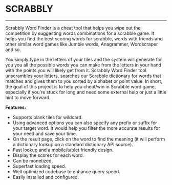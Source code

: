 # SCRABBLY
<hr>
<p>Scrabbly Word Finder is a cheat tool that helps you wipe out the competition by suggesting words combinations for a scrabble game. It helps you find the best scoring words for scrabble, words with friends and other similar word games like Jumble words, Anagrammer, Wordscraper and so.</p>

<p>You simply type in the letters of your tiles and the system will generate for you you all the possible words you can make from the letters in your hand with the points you will likely get from it. Scrabbly Word Finder tool unscrambles your letters, searches our Scrabble dictionary for words that matches and gives them to you sorted by alphabet or point value.
In short, the goal of this project is to help you cheat/win in Scrabble word game, especially if you're stuck for long and need some external help or just a little hint to move forward.</p>

<b>Features:</b>
<ul>
<li>Supports blank tiles for wildcard.</li>
<li>Using advanced options you can also specify any prefix or suffix for your target word. It would help you filter the more accurate results for your need and save your time.</li>
<li>On the result page, click on the word to find the meaning (it will perform a dictionary lookup on a standard dictionary API source).</li>
<li>Fast lookup and a mobile/tablet friendly design.</li>
<li>Display the scores for each word.</li>
<li>Can be monetized.</li>
<li>Superfast loading speed.</li>
<li>Well optimized codebase to enhance query speed.</li>
<li>Easily installed and configured.</li>
</ul>
